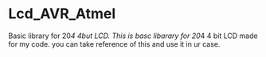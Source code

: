# Lcd_AVR_Atmel
Basic library for 20*4 4but LCD.
This is basc libarary for 20*4 4 bit LCD made for my code. you can take reference of this and use it in ur case.
